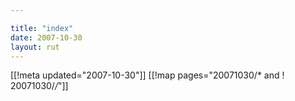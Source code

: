 ```yaml
---

title: "index"
date: 2007-10-30
layout: rut
---
```


[[!meta updated="2007-10-30"]]
[[!map pages="20071030/* and ! 20071030/*/*"]]
